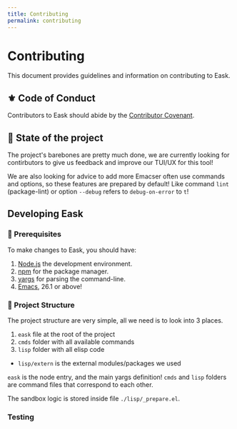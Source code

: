 ```yaml
---
title: Contributing
permalink: contributing
---
```


# Contributing

This document provides guidelines and information on contributing to Eask.

## ⚜️ Code of Conduct

Contributors to Eask should abide by the [Contributor Covenant](https://www.contributor-covenant.org/version/1/4/code-of-conduct).

## 📂 State of the project

The project's barebones are pretty much done, we are currently looking for
contirbutors to give us feedback and improve our TUI/UX for this tool!

We are also looking for advice to add more Emacser often use commands and
options, so these features are prepared by default! Like command `lint` 
(package-lint) or option `--debug` refers to `debug-on-error` to `t`!

## Developing Eask

### 🚩 Prerequisites

To make changes to Eask, you should have:

1. [Node.js](https://nodejs.org/en/) the development environment.
2. [npm](https://www.npmjs.com/) for the package manager.
3. [yargs](https://github.com/yargs/yargs) for parsing the command-line.
4. [Emacs](https://www.gnu.org/software/emacs/), 26.1 or above!

### 📂 Project Structure

The project structure are very simple, all we need is to look into 3 places.

1. `eask` file at the root of the project
2. `cmds` folder with all available commands
3. `lisp` folder with all elisp code
  - `lisp/extern` is the external modules/packages we used

`eask` is the node entry, and the main yargs definition! `cmds` and `lisp`
folders are command files that correspond to each other.

The sandbox logic is stored inside file `./lisp/_prepare.el`.

### Testing
